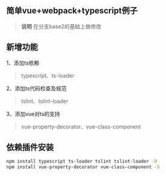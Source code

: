 ## 简单vue+webpack+typescript例子

> **说明** 在分支base2的基础上做修改


## 新增功能
1、添加ts依赖
> typescript、ts-loader

2、添加ts代码检查及规范
> tslint、tslint-loader

3、添加vue对ts的支持
> vue-property-decorator、vue-class-component 

## 依赖插件安装
```sh
npm install typescript ts-loader tslint tslint-loader -D
npm install vue-property-decorator vue-class-component -S
```